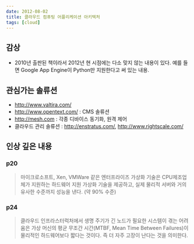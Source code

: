 ```yaml
---
date: 2012-08-02
title: 클라우드 컴퓨팅 어플리케이션 아키텍처
tags: [cloud]
---
```


## 감상
- 2010년 출판된 책이라서 2012년 현 시점에는 다소 맞지 않는 내용이 있다. 예를 들면 Google App Engine이 Python만 지원한다고 써 있는 내용.

## 관심가는 솔류션
- <http://www.valtira.com/>
- <http://www.opentext.com/> : CMS 솔류션
- <http://mesh.com> : 각종 디바이스 동기화, 원격 제어
- 클라우드 관리 솔류션 : <http://enstratus.com/>, <http://www.rightscale.com/>

## 인상 깊은 내용
### p20
> 마이크로소프트, Xen, VMWare 같은 엔터프라이즈 가상화 기술은 CPU제조업체가 지원하는 하드웨어 지원 가상화 기술을 제공하고, 
실제 물리적 서버와 거의 유사한 수준까지 성능을 낸다. (약 90% 수준)

### p24
> 클라우드 인프라스터럭처에서 생명 주기가 긴 노드가 필요한 시스템이 겪는 어려움은 
가상 머신의 평균 무조간 시간(MTBF, Mean Time Between Failures)이 물리적인 하드웨어보다 짧다는 것이다.
즉 더 자주 고장이 난다는 것을 의미한다.



